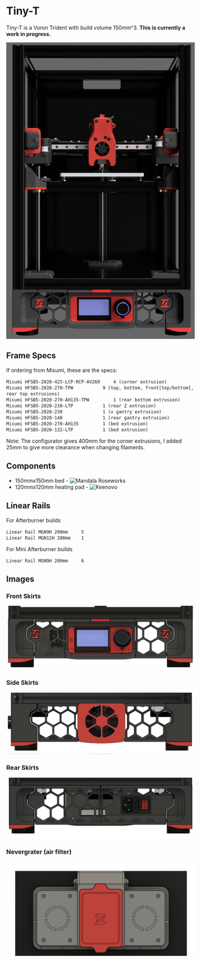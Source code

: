 # Tiny-T

Tiny-T is a Voron Trident with build volume 150mm^3. **This is currently a work in progress.**

<p align="center">
  <img src="images/image1.png">
</p>


## Frame Specs

If ordering from Misumi, these are the specs:

```
Misumi HFSB5-2020-425-LCP-RCP-AV260		4 (corner extrusion)
Misumi HFSB5-2020-270-TPW 			9 (top, bottom, front[top/bottom], rear top extrusions)
Misumi HFSB5-2020-270-AH135-TPW 		1 (rear bottom extrusion)
Misumi HFSB5-2020-230-LTP			1 (rear Z extrusion)
Misumi HFSB5-2020-230				1 (x gantry extrusion)
Misumi HFSB5-2020-140				1 (rear gantry extrusion)
Misumi HFSB5-2020-270-AH135			1 (bed extrusion)
Misumi HFSB5-2020-132-LTP			1 (bed extrusion)
```

Note: The configurator gives 400mm for the corner extrusions, I added 25mm to give more clearance when changing filaments.

## Components

- 150mmx150mm bed - ![Mandala Roseworks](https://www.mandalaroseworks.com/shop/tiny-t)
- 120mmx120mm heating pad - ![Keenovo](https://keenovo.store/collections/standard-keenovo-silicone-heaters/products/keenovo-square-silicone-heater-3d-printer-build-plate-heatbed-heating-pad?variant=38120586870970)

## Linear Rails

For Afterburner builds

```
Linear Rail MGN9H 200mm		5
Linear Rail MGN12H 200mm	1
```

For Mini Afterburner builds

```
Linear Rail MGN9H 200mm		6
```

## Images

### Front Skirts

![image2](./images/image2.png)

### Side Skirts

![image3](./images/image3.png)

### Rear Skirts

![image4](./images/image4.png)

### Nevergrater (air filter)

![image5](./images/image5.png)